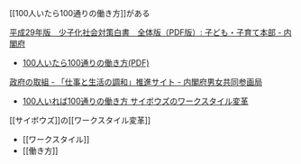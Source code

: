 
[[100人いたら100通りの働き方]]がある

[平成29年版　少子化社会対策白書　全体版（PDF版）: 子ども・子育て本部 - 内閣府](https://www8.cao.go.jp/shoushi/shoushika/whitepaper/measures/w-2017/29pdfhonpen/29honpen.html)
- [100人いたら100通りの働き方(PDF)](https://www8.cao.go.jp/shoushi/shoushika/whitepaper/measures/w-2017/29pdfhonpen/pdf/topics03.pdf)

[政府の取組 - 「仕事と生活の調和」推進サイト - 内閣府男女共同参画局](https://wwwa.cao.go.jp/wlb/government/index.html)
- [100人いれば100通りの働き方 サイボウズのワークスタイル変革](https://wwwa.cao.go.jp/wlb/government/top/hyouka/k_35/pdf/s2-3.pdf)

[[サイボウズ]]の[[ワークスタイル変革]]
- [[ワークスタイル]]
- [[働き方]]
